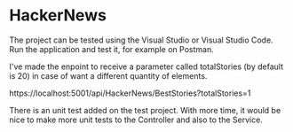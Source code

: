 # HackerNews

The project can be tested using the Visual Studio or Visual Studio Code.
Run the application and test it, for example on Postman.

I've made the enpoint to receive a parameter called totalStories (by default is 20) in case of want a different quantity of elements.

https://localhost:5001/api/HackerNews/BestStories?totalStories=1

There is an unit test added on the test project.
With more time, it would be nice to make more unit tests to the Controller and also to the Service.
